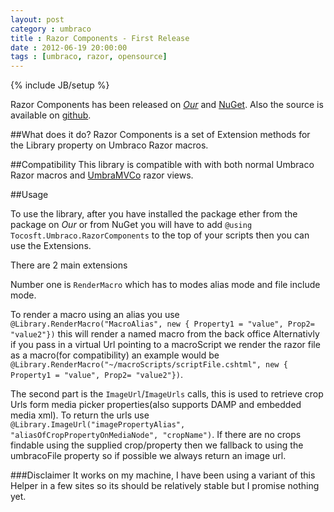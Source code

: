 ```yaml
---
layout: post
category : umbraco
title : Razor Components - First Release
date : 2012-06-19 20:00:00
tags : [umbraco, razor, opensource]
---
```

{% include JB/setup %}


Razor Components has been released on [_Our_](http://our.umbraco.org/projects/website-utilities/razor-components) 
and [NuGet](https://nuget.org/packages/Tocsoft.Umbraco.RazorComponents).
Also the source is available on [github](https://github.com/tocsoft/Umbraco-Razor-Components). 

<!--break-->

##What does it do?
Razor Components is a set of Extension methods for the Library property on Umbraco Razor macros.

##Compatibility
This library is compatible with with both normal Umbraco Razor macros and 
[UmbraMVCo](http://our.umbraco.org/projects/website-utilities/umbramvco) razor views.

##Usage

To use the library, after you have installed the package ether from the package on _Our_ or from NuGet you 
will have to add `@using Tocosft.Umbraco.RazorComponents` to the top of your scripts then you can use the 
Extensions.

There are 2 main extensions 

Number one is `RenderMacro` which has to modes alias mode and file include mode.

To render a macro using an alias you use `@Library.RenderMacro("MacroAlias", new { Property1 = "value", Prop2= "value2"})` 
this will render a named macro from the back office Alternativly if you pass in a virtual Url pointing to a macroScript
we render the razor file as a macro(for compatibility) an example would be 
`@Library.RenderMacro("~/macroScripts/scriptFile.cshtml", new { Property1 = "value", Prop2= "value2"})`.


The second part is the `ImageUrl`/`ImageUrls` calls, this is used to retrieve crop Urls form media 
picker properties(also supports DAMP and embedded media xml). To return the urls use
`@Library.ImageUrl("imagePropertyAlias", "aliasOfCropPropertyOnMediaNode", "cropName")`. If there are
no crops findable using the supplied crop/property then we fallback to using the umbracoFile property
so if possible we always return an image url.


###Disclaimer
It works on my machine, I have been using a variant of this Helper in a few sites so its should be 
relatively stable but I promise nothing yet.
